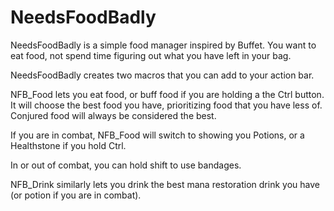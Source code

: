 # NeedsFoodBadly

NeedsFoodBadly is a simple food manager inspired by Buffet. You want to eat food, not spend time 
figuring out what you have left in your bag.

NeedsFoodBadly creates two macros that you can add to your action bar.

NFB_Food lets you eat food, or buff food if you are holding a the Ctrl button. It will choose the
best food you have, prioritizing food that you have less of. Conjured food will always be considered the best.

If you are in combat, NFB_Food will switch to showing you Potions, or a Healthstone if you hold Ctrl.

In or out of combat, you can hold shift to use bandages.

NFB_Drink similarly lets you drink the best mana restoration drink you have (or potion if you are in combat).
